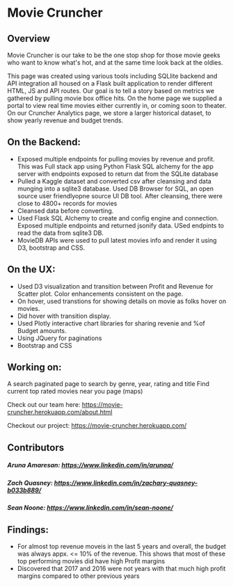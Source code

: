 # Movie Cruncher 
## Overview 

Movie Cruncher is our take to be the one stop shop for those movie geeks who want to know what's hot, and at the same time look back at the oldies.

This page was created using various tools including SQLlite backend and API integration all housed on a Flask built application to render different HTML, JS and API routes. Our goal is to tell a story based on metrics we gathered by pulling movie box office hits. On the home page we supplied a portal to view real time movies either currently in, or coming soon to theater. On our Cruncher Analytics page, we store a larger historical dataset, to show yearly revenue and budget trends.

## On the Backend:
- Exposed multiple endpoints for pulling movies by revenue and profit. This was Full stack app using Python Flask SQL alchemy for the app server with endpoints exposed to return dat from the SQLite database
- Pulled a Kaggle dataset and converted csv after cleansing and data munging into a sqlite3 database. Used DB Browser for SQL, an open source user friendlyopne source UI DB tool. After cleansing, there were close to 4800+ records for movies
- Cleansed data before converting. 
- Used Flask SQL Alchemy to create and config engine and connection. Exposed multiple endpoints and returned jsonify data. USed endpints to read the data from sqlite3 DB.
- MovieDB APIs were used to pull latest movies info and render it using D3, bootstrap and CSS.  

## On the UX:
- Used D3 visualization and transition between Profit and Revenue for Scatter plot. Color enhancements consistent on the page.
- On hover, used transtions for showing details on movie as folks hover on movies. 
- Did hover with transition display. 
- Used Plotly interactive chart libraries for sharing revenie and %of Budget amounts. 
- Using JQuery for paginations
- Bootstrap and CSS 

## Working on:
A search paginated page to search by genre, year, rating and title
Find current top rated movies near you page (maps)

Check out our team here: https://movie-cruncher.herokuapp.com/about.html 

Checkout our project: https://movie-cruncher.herokuapp.com/ 

## Contributors 
##### Aruna Amaresan: https://www.linkedin.com/in/arunaa/ 
##### Zach Quasney: https://www.linkedin.com/in/zachary-quasney-b033b889/ 
##### Sean Noone: https://www.linkedin.com/in/sean-noone/ 

## Findings:
- For almost top revenue moveis in the last 5 years and overall, the budget was always appx. <= 10% of the revenue. This shows that most of these top performing movies did have high Profit margins
- Discovered that 2017 and 2016 were not years with that much high profit margins compared to other previous years
